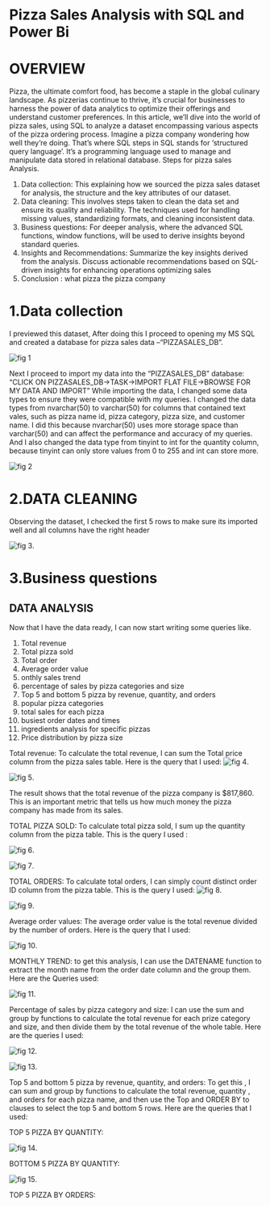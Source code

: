 # Pizza Sales Analysis with SQL and Power Bi
# OVERVIEW
Pizza, the ultimate comfort food, has become a staple in the global culinary landscape. As pizzerias continue to thrive, it’s crucial for businesses to harness the power of data analytics to optimize their offerings and understand customer preferences. In this article, we’ll dive into the world of pizza sales, using SQL to analyze a dataset encompassing various aspects of the pizza ordering process. Imagine a pizza company wondering how well they’re doing. That’s where SQL steps in 
SQL stands for ‘structured query language’. It’s a programming language used to manage and manipulate data stored in relational database.
Steps for pizza sales Analysis.
1.	Data collection: This explaining how we sourced the pizza sales dataset for analysis, the structure and the key attributes of our dataset.
2.	Data cleaning: This involves steps taken to clean the data set and ensure its quality and reliability. The techniques used for handling missing values, standardizing formats, and cleaning inconsistent data.
3.	Business questions: For deeper analysis, where the advanced SQL functions, window functions, will be used to derive insights beyond standard queries.
4.	Insights and Recommendations: Summarize the key insights derived from the analysis. Discuss actionable recommendations based on SQL-driven insights for enhancing operations optimizing sales 
5.	Conclusion : what pizza the pizza company 


# 1.Data collection
I previewed this dataset, After doing this I proceed to opening my MS SQL and created a database for pizza sales data –“PIZZASALES_DB”.

![fig 1 ](https://github.com/originaldx/Pizza-sales/blob/main/P%201.png)

Next I proceed to import my data into the “PIZZASALES_DB” database:
         “CLICK ON PIZZASALES_DB->TASK->IMPORT FLAT FILE->BROWSE FOR MY DATA AND IMPORT”
While importing the data, I changed some data types to ensure they were compatible with my queries. I changed the data types from nvarchar(50) to varchar(50) for columns that contained text vales, such as pizza  name id, pizza category, pizza size, and customer name. I did this because nvarchar(50) uses more storage space than varchar(50) and can affect the performance and accuracy of my queries. And I also changed the data type from tinyint to int for the quantity column, because tinyint can only store values from 0 to 255 and int can store more.

![fig 2](https://github.com/originaldx/Pizza-sales/blob/main/P%202.png)

# 2.DATA CLEANING
Observing the dataset, I checked the first 5 rows to make sure its imported well and all columns have the right header  

![fig 3](https://github.com/originaldx/Pizza-sales/blob/main/P%203.png).

  # 3.Business questions  
    
## DATA ANALYSIS
  Now that I have the data ready, I can now start writing some queries like.
1. Total revenue
2. Total pizza sold
3. Total order
4. Average order value
5. onthly sales trend
6. percentage of sales by pizza categories and size
7. Top 5 and bottom 5 pizza by revenue, quantity, and orders
8. popular pizza categories
9. total sales for each pizza 
10. busiest order dates and times 
11. ingredients analysis for specific pizzas
12. Price distribution by pizza size 



Total revenue: To calculate the total revenue, I can sum the Total price column from the pizza sales table. Here is the query that I used: 
![fig 4](https://github.com/originaldx/Pizza-sales/blob/main/P%204.png).

![fig 5](https://github.com/originaldx/Pizza-sales/blob/main/P%205.png).

The result shows that the total revenue of the pizza company is $817,860. This is an important metric that tells us how much money the pizza company has made from its sales.

TOTAL PIZZA SOLD: To calculate total pizza sold, I sum up the quantity column from the pizza table. This is the query I used :

![fig 6](https://github.com/originaldx/Pizza-sales/blob/main/P%206.png).

![fig 7](https://github.com/originaldx/Pizza-sales/blob/main/P%207.png).

TOTAL ORDERS: To calculate total orders, I can simply count distinct order ID  column from the pizza table. This is the query I used: 
![fig 8](https://github.com/originaldx/Pizza-sales/blob/main/P%208.png).

![fig 9](https://github.com/originaldx/Pizza-sales/blob/main/P%209.png).

Average order values: The average order value is the total revenue divided by the number of orders. Here is the query that I used: 

![fig 10](https://github.com/originaldx/Pizza-sales/blob/main/P%2010.png).

MONTHLY TREND: to get this analysis, I can use the DATENAME function to extract the month  name from the order date column and the group them. Here are the Queries used:

![fig 11](https://github.com/originaldx/Pizza-sales/blob/main/P%2011.png).

Percentage of sales by pizza category and size: I can use the sum and group by functions to calculate the total revenue for each prize category and size, and then divide them by the total revenue of the whole table. Here are the queries I used:

![fig 12](https://github.com/originaldx/Pizza-sales/blob/main/P%2012.png).

![fig 13](https://github.com/originaldx/Pizza-sales/blob/main/P%2013.png).

Top 5 and bottom 5 pizza by revenue, quantity, and orders: To get this , I can  sum and group by functions to calculate the total revenue, quantity , and orders for each pizza name, and then use the Top and ORDER BY to clauses to select the top 5 and bottom 5 rows. Here are the queries that I used:

TOP 5 PIZZA BY QUANTITY:

![fig 14](https://github.com/originaldx/Pizza-sales/blob/main/P%2014.png).

BOTTOM 5 PIZZA BY QUANTITY:

![fig 15](https://github.com/originaldx/Pizza-sales/blob/main/P%2015.png).

TOP 5 PIZZA BY ORDERS:























